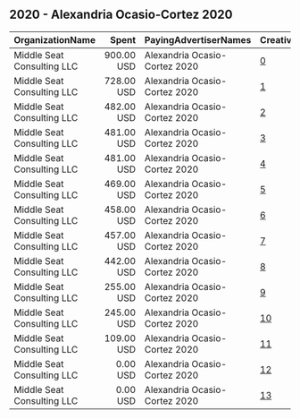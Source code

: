 ## 2020 - Alexandria Ocasio-Cortez 2020 
|OrganizationName|Spent|PayingAdvertiserNames|CreativeUrls|Impressions|Genders|AgeBrackets|CountryCodes|BillingAddresses|CandidateBallotInformation|
|:---|---:|:---|:---|---:|:---|:---|:---|:---|:---|
|Middle Seat Consulting  LLC|900.00 USD|Alexandria Ocasio-Cortez 2020|[0](https://www.snap.com/political-ads/asset/28a7b005d143824be5094a0bff6d24b3da1d9c4970c1d5039238f00ba5768aaa?mediaType=mp4)|72,480|FEMALE|18+|united states|"Po Box 21600,Washington,20009,US"|Alexandria Ocasio-Cortez for Congress|
|Middle Seat Consulting  LLC|728.00 USD|Alexandria Ocasio-Cortez 2020|[1](https://www.snap.com/political-ads/asset/28a7b005d143824be5094a0bff6d24b3da1d9c4970c1d5039238f00ba5768aaa?mediaType=mp4)|70,358||18+|united states|"Po Box 21600,Washington,20009,US"|Alexandria Ocasio-Cortez for Congress|
|Middle Seat Consulting  LLC|482.00 USD|Alexandria Ocasio-Cortez 2020|[2](https://www.snap.com/political-ads/asset/08d39286e3bfcf7f35ad78783fd0566f848b59aa6c873734b72d019537c1c75a?mediaType=png)|301,287||18+|united states|"Po Box 21600,Washington,20009,US"|Alexandria Ocasio-Cortez|
|Middle Seat Consulting  LLC|481.00 USD|Alexandria Ocasio-Cortez 2020|[3](https://www.snap.com/political-ads/asset/9acf13bee168e8f3f622288aaaad2d18245bcb71a7f9c88348813f98975a7851?mediaType=png)|220,271||18+|united states|"Po Box 21600,Washington,20009,US"|Alexandria Ocasio-Cortez|
|Middle Seat Consulting  LLC|481.00 USD|Alexandria Ocasio-Cortez 2020|[4](https://www.snap.com/political-ads/asset/9acf13bee168e8f3f622288aaaad2d18245bcb71a7f9c88348813f98975a7851?mediaType=png)|317,876||18+|united states|"Po Box 21600,Washington,20009,US"|Alexandria Ocasio-Cortez|
|Middle Seat Consulting  LLC|469.00 USD|Alexandria Ocasio-Cortez 2020|[5](https://www.snap.com/political-ads/asset/08d39286e3bfcf7f35ad78783fd0566f848b59aa6c873734b72d019537c1c75a?mediaType=png)|294,777||18+|united states|"Po Box 21600,Washington,20009,US"|Alexandria Ocasio-Cortez|
|Middle Seat Consulting  LLC|458.00 USD|Alexandria Ocasio-Cortez 2020|[6](https://www.snap.com/political-ads/asset/9acf13bee168e8f3f622288aaaad2d18245bcb71a7f9c88348813f98975a7851?mediaType=png)|274,681||18+|united states|"Po Box 21600,Washington,20009,US"|Alexandria Ocasio-Cortez|
|Middle Seat Consulting  LLC|457.00 USD|Alexandria Ocasio-Cortez 2020|[7](https://www.snap.com/political-ads/asset/08d39286e3bfcf7f35ad78783fd0566f848b59aa6c873734b72d019537c1c75a?mediaType=png)|211,319||18+|united states|"Po Box 21600,Washington,20009,US"|Alexandria Ocasio-Cortez|
|Middle Seat Consulting  LLC|442.00 USD|Alexandria Ocasio-Cortez 2020|[8](https://www.snap.com/political-ads/asset/406b045368204d9ff2e3b8919d6611d8de19404e1e3336a4fba1bc21df12d12f?mediaType=mp4)|37,718||18+|united states|"Po Box 21600,Washington,20009,US"|Alexandria Ocasio-Cortez for Congress|
|Middle Seat Consulting  LLC|255.00 USD|Alexandria Ocasio-Cortez 2020|[9](https://www.snap.com/political-ads/asset/406b045368204d9ff2e3b8919d6611d8de19404e1e3336a4fba1bc21df12d12f?mediaType=mp4)|19,051|FEMALE|18+|united states|"Po Box 21600,Washington,20009,US"|Alexandria Ocasio-Cortez for Congress|
|Middle Seat Consulting  LLC|245.00 USD|Alexandria Ocasio-Cortez 2020|[10](https://www.snap.com/political-ads/asset/406b045368204d9ff2e3b8919d6611d8de19404e1e3336a4fba1bc21df12d12f?mediaType=mp4)|11,944||18+|united states|"Po Box 21600,Washington,20009,US"|Alexandria Ocasio-Cortez for Congress|
|Middle Seat Consulting  LLC|109.00 USD|Alexandria Ocasio-Cortez 2020|[11](https://www.snap.com/political-ads/asset/28a7b005d143824be5094a0bff6d24b3da1d9c4970c1d5039238f00ba5768aaa?mediaType=mp4)|8,219||18+|united states|"Po Box 21600,Washington,20009,US"|Alexandria Ocasio-Cortez for Congress|
|Middle Seat Consulting  LLC|0.00 USD|Alexandria Ocasio-Cortez 2020|[12](https://www.snap.com/political-ads/asset/28a7b005d143824be5094a0bff6d24b3da1d9c4970c1d5039238f00ba5768aaa?mediaType=mp4)|11|MALE|35+|united states|"Po Box 21600,Washington,20009,US"|Alexandria Ocasio-Cortez for Congress|
|Middle Seat Consulting  LLC|0.00 USD|Alexandria Ocasio-Cortez 2020|[13](https://www.snap.com/political-ads/asset/406b045368204d9ff2e3b8919d6611d8de19404e1e3336a4fba1bc21df12d12f?mediaType=mp4)|47|MALE|35+|united states|"Po Box 21600,Washington,20009,US"|Alexandria Ocasio-Cortez for Congress|
